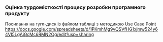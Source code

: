 ### Оцінка турдомісткості процесу розробки програмного продукту
Посилання на гугл-диск із файлом таблиці з методикою Use Case Point
https://docs.google.com/spreadsheets/d/1PKmhMg9vQSVfHG1xjmw524y64VI5LgAiGcMc6RMN2Og/edit?usp=sharing
